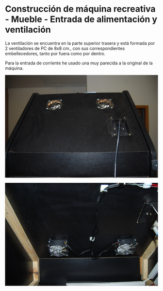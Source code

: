 # Construcción de máquina recreativa - Mueble - Entrada de alimentación y ventilación

La ventilación se encuentra en la parte superior trasera y está formada por 2 ventiladores de PC  de 8x8 cm., con sus correspondientes embellecedores, tanto por fuera como por dentro.

Para la entrada de corriente he usado una muy parecida a la original de la máquina.

![Exterior entrada alimentación y ventilación](../imagenes/recreativa/Mueble_12.jpg "Exterior entrada alimentación y ventilación")

![Interior entrada alimentación y ventilación](../imagenes/recreativa/Mueble_13.jpg "Interior entrada alimentación y ventilación")
